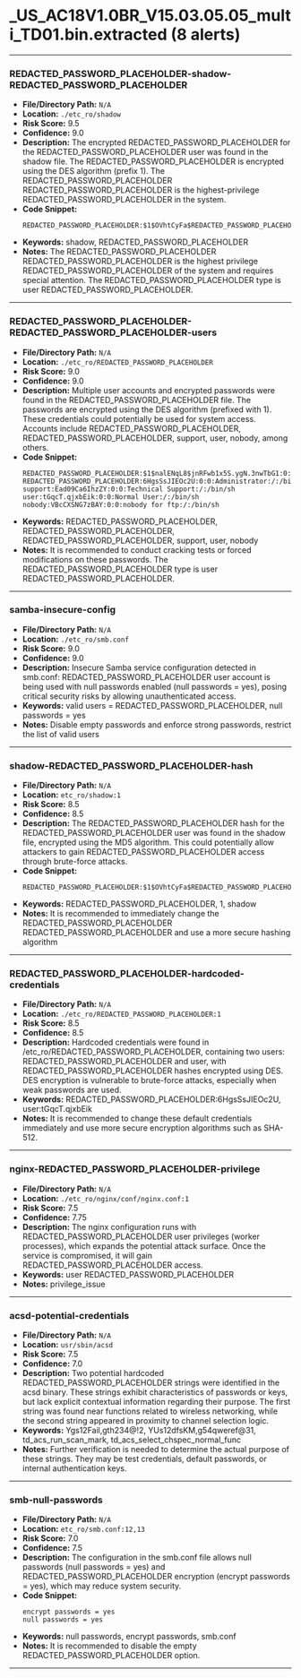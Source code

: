 # _US_AC18V1.0BR_V15.03.05.05_multi_TD01.bin.extracted (8 alerts)

---

### REDACTED_PASSWORD_PLACEHOLDER-shadow-REDACTED_PASSWORD_PLACEHOLDER

- **File/Directory Path:** `N/A`
- **Location:** `./etc_ro/shadow`
- **Risk Score:** 9.5
- **Confidence:** 9.0
- **Description:** The encrypted REDACTED_PASSWORD_PLACEHOLDER for the REDACTED_PASSWORD_PLACEHOLDER user was found in the shadow file. The REDACTED_PASSWORD_PLACEHOLDER is encrypted using the DES algorithm (prefix $1$). The REDACTED_PASSWORD_PLACEHOLDER REDACTED_PASSWORD_PLACEHOLDER is the highest-privilege REDACTED_PASSWORD_PLACEHOLDER in the system.
- **Code Snippet:**
  ```
  REDACTED_PASSWORD_PLACEHOLDER:$1$OVhtCyFa$REDACTED_PASSWORD_PLACEHOLDER:14319::::::
  ```
- **Keywords:** shadow, REDACTED_PASSWORD_PLACEHOLDER
- **Notes:** The REDACTED_PASSWORD_PLACEHOLDER REDACTED_PASSWORD_PLACEHOLDER is the highest privilege REDACTED_PASSWORD_PLACEHOLDER of the system and requires special attention. The REDACTED_PASSWORD_PLACEHOLDER type is user REDACTED_PASSWORD_PLACEHOLDER.

---
### REDACTED_PASSWORD_PLACEHOLDER-REDACTED_PASSWORD_PLACEHOLDER-users

- **File/Directory Path:** `N/A`
- **Location:** `./etc_ro/REDACTED_PASSWORD_PLACEHOLDER`
- **Risk Score:** 9.0
- **Confidence:** 9.0
- **Description:** Multiple user accounts and encrypted passwords were found in the REDACTED_PASSWORD_PLACEHOLDER file. The passwords are encrypted using the DES algorithm (prefixed with $1$). These credentials could potentially be used for system access. Accounts include REDACTED_PASSWORD_PLACEHOLDER, REDACTED_PASSWORD_PLACEHOLDER, support, user, nobody, among others.
- **Code Snippet:**
  ```
  REDACTED_PASSWORD_PLACEHOLDER:$1$nalENqL8$jnRFwb1x5S.ygN.3nwTbG1:0:0:REDACTED_PASSWORD_PLACEHOLDER:/:/bin/sh
  REDACTED_PASSWORD_PLACEHOLDER:6HgsSsJIEOc2U:0:0:Administrator:/:/bin/sh
  support:Ead09Ca6IhzZY:0:0:Technical Support:/:/bin/sh
  user:tGqcT.qjxbEik:0:0:Normal User:/:/bin/sh
  nobody:VBcCXSNG7zBAY:0:0:nobody for ftp:/:/bin/sh
  ```
- **Keywords:** REDACTED_PASSWORD_PLACEHOLDER, REDACTED_PASSWORD_PLACEHOLDER, REDACTED_PASSWORD_PLACEHOLDER, support, user, nobody
- **Notes:** It is recommended to conduct cracking tests or forced modifications on these passwords. The REDACTED_PASSWORD_PLACEHOLDER type is user REDACTED_PASSWORD_PLACEHOLDER.

---
### samba-insecure-config

- **File/Directory Path:** `N/A`
- **Location:** `./etc_ro/smb.conf`
- **Risk Score:** 9.0
- **Confidence:** 9.0
- **Description:** Insecure Samba service configuration detected in smb.conf: REDACTED_PASSWORD_PLACEHOLDER user account is being used with null passwords enabled (null passwords = yes), posing critical security risks by allowing unauthenticated access.
- **Keywords:** valid users = REDACTED_PASSWORD_PLACEHOLDER, null passwords = yes
- **Notes:** Disable empty passwords and enforce strong passwords, restrict the list of valid users

---
### shadow-REDACTED_PASSWORD_PLACEHOLDER-hash

- **File/Directory Path:** `N/A`
- **Location:** `etc_ro/shadow:1`
- **Risk Score:** 8.5
- **Confidence:** 8.5
- **Description:** The REDACTED_PASSWORD_PLACEHOLDER hash for the REDACTED_PASSWORD_PLACEHOLDER user was found in the shadow file, encrypted using the MD5 algorithm. This could potentially allow attackers to gain REDACTED_PASSWORD_PLACEHOLDER access through brute-force attacks.
- **Code Snippet:**
  ```
  REDACTED_PASSWORD_PLACEHOLDER:$1$OVhtCyFa$REDACTED_PASSWORD_PLACEHOLDER:14319::::::
  ```
- **Keywords:** REDACTED_PASSWORD_PLACEHOLDER, $1$, shadow
- **Notes:** It is recommended to immediately change the REDACTED_PASSWORD_PLACEHOLDER REDACTED_PASSWORD_PLACEHOLDER and use a more secure hashing algorithm

---
### REDACTED_PASSWORD_PLACEHOLDER-hardcoded-credentials

- **File/Directory Path:** `N/A`
- **Location:** `./etc_ro/REDACTED_PASSWORD_PLACEHOLDER:1`
- **Risk Score:** 8.5
- **Confidence:** 8.5
- **Description:** Hardcoded credentials were found in /etc_ro/REDACTED_PASSWORD_PLACEHOLDER, containing two users: REDACTED_PASSWORD_PLACEHOLDER and user, with REDACTED_PASSWORD_PLACEHOLDER hashes encrypted using DES. DES encryption is vulnerable to brute-force attacks, especially when weak passwords are used.
- **Keywords:** REDACTED_PASSWORD_PLACEHOLDER:6HgsSsJIEOc2U, user:tGqcT.qjxbEik
- **Notes:** It is recommended to change these default credentials immediately and use more secure encryption algorithms such as SHA-512.

---
### nginx-REDACTED_PASSWORD_PLACEHOLDER-privilege

- **File/Directory Path:** `N/A`
- **Location:** `./etc_ro/nginx/conf/nginx.conf:1`
- **Risk Score:** 7.5
- **Confidence:** 7.75
- **Description:** The nginx configuration runs with REDACTED_PASSWORD_PLACEHOLDER user privileges (worker processes), which expands the potential attack surface. Once the service is compromised, it will gain REDACTED_PASSWORD_PLACEHOLDER access.
- **Keywords:** user REDACTED_PASSWORD_PLACEHOLDER
- **Notes:** privilege_issue

---
### acsd-potential-credentials

- **File/Directory Path:** `N/A`
- **Location:** `usr/sbin/acsd`
- **Risk Score:** 7.5
- **Confidence:** 7.0
- **Description:** Two potential hardcoded REDACTED_PASSWORD_PLACEHOLDER strings were identified in the acsd binary. These strings exhibit characteristics of passwords or keys, but lack explicit contextual information regarding their purpose. The first string was found near functions related to wireless networking, while the second string appeared in proximity to channel selection logic.
- **Keywords:** Ygs12Fail,gth234@!2, YUs12dfsKM,g54qweref@31, td_acs_run_scan_mark, td_acs_select_chspec_normal_func
- **Notes:** Further verification is needed to determine the actual purpose of these strings. They may be test credentials, default passwords, or internal authentication keys.

---
### smb-null-passwords

- **File/Directory Path:** `N/A`
- **Location:** `etc_ro/smb.conf:12,13`
- **Risk Score:** 7.0
- **Confidence:** 7.5
- **Description:** The configuration in the smb.conf file allows null passwords (null passwords = yes) and REDACTED_PASSWORD_PLACEHOLDER encryption (encrypt passwords = yes), which may reduce system security.
- **Code Snippet:**
  ```
  encrypt passwords = yes
  null passwords = yes
  ```
- **Keywords:** null passwords, encrypt passwords, smb.conf
- **Notes:** It is recommended to disable the empty REDACTED_PASSWORD_PLACEHOLDER option.

---
